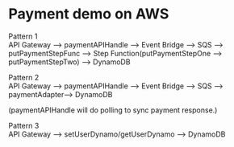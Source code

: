 # Payment demo on AWS  
  
Pattern 1  
API Gateway --> paymentAPIHandle --> Event Bridge --> SQS --> putPaymentStepFunc --> Step Function(putPaymentStepOne --> putPaymentStepTwo) --> DynamoDB  
  
Pattern 2  
API Gateway --> paymentAPIHandle --> Event Bridge --> SQS --> paymentAdapter--> DynamoDB  
  
(paymentAPIHandle will do polling to sync payment response.)  
  
Pattern 3  
API Gateway --> setUserDynamo/getUserDynamo --> DynamoDB
